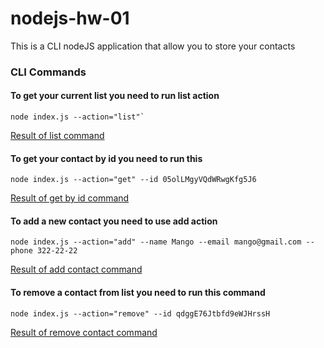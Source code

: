 
# nodejs-hw-01

This is a CLI nodeJS application that allow you to store your contacts  

### CLI Commands
####  To get your current list you need to run list action
```
node index.js --action="list"`
```
[Result of list command](https://monosnap.com/file/PiOnYT27RTqKhYK12sTUzzp58CnbJd)

#### To get your contact by id you need to run this
```
node index.js --action="get" --id 05olLMgyVQdWRwgKfg5J6
```
[Result of get by id command](https://monosnap.com/file/xG5psWMFweTlaiie97KyFUzSfxWJpn)

#### To add a new contact you need to use add action
```
node index.js --action="add" --name Mango --email mango@gmail.com --phone 322-22-22
```
[Result of add contact command](https://monosnap.com/file/UYKYTc4G5qMoW5qJpMpUx5XQuuYeCM)	 

#### To remove a contact from list you need to run this command
```
node index.js --action="remove" --id qdggE76Jtbfd9eWJHrssH
```
[Result of remove contact command](https://monosnap.com/file/HG8aX9T5xSas0wVw4lwgNR3ktnrIeb)